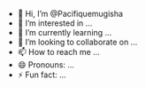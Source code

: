 - 👋 Hi, I’m @Pacifiquemugisha
- 👀 I’m interested in ...
- 🌱 I’m currently learning ...
- 💞️ I’m looking to collaborate on ...
- 📫 How to reach me ...
- 😄 Pronouns: ...
- ⚡ Fun fact: ...

<!---
Pacifiquemugisha/Pacifiquemugisha is a ✨ special ✨ repository because its `README.md` (this file) appears on your GitHub profile.
You can click the Preview link to take a look at your changes.
--->
